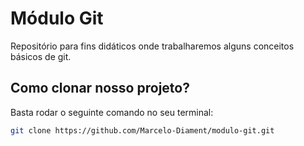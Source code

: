 # Módulo Git
Repositório para fins didáticos onde trabalharemos alguns conceitos básicos de git.

## Como clonar nosso projeto?
Basta rodar o seguinte comando no seu terminal:
```sh
git clone https://github.com/Marcelo-Diament/modulo-git.git
```